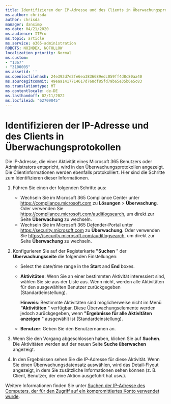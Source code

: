 ```yaml
---
title: Identifizieren der IP-Adresse und des Clients in Überwachungsprotokollen
ms.author: chrisda
author: chrisda
manager: dansimp
ms.date: 04/21/2020
ms.audience: ITPro
ms.topic: article
ms.service: o365-administration
ROBOTS: NOINDEX, NOFOLLOW
localization_priority: Normal
ms.custom:
- "1367"
- "3100005"
ms.assetid: ''
ms.openlocfilehash: 24e392d7e2fe6ea3836689edc059ff4d8c80aa40
ms.sourcegitcommit: 49eaa1417714617d768df85fd79b65e35b6e5c83
ms.translationtype: MT
ms.contentlocale: de-DE
ms.lasthandoff: 02/11/2022
ms.locfileid: "62709045"
---
```

# <a name="identify-ip-address-and-client-in-audit-logs"></a>Identifizieren der IP-Adresse und des Clients in Überwachungsprotokollen

Die IP-Adresse, die einer Aktivität eines Microsoft 365 Benutzers oder Administrators entspricht, wird in den Überwachungsprotokollen angezeigt. Die Clientinformationen werden ebenfalls protokolliert. Hier sind die Schritte zum Identifizieren dieser Informationen.

1. Führen Sie einen der folgenden Schritte aus:
   - Wechseln Sie im Microsoft 365 Compliance Center unter <https://compliance.microsoft.com> zu **Lösungen** \> **Überwachung**. Oder verwenden Sie <https://compliance.microsoft.com/auditlogsearch>, um direkt zur Seite **Überwachung** zu wechseln.
   - Wechseln Sie im Microsoft 365 Defender-Portal unter <https://security.microsoft.com> zu **Überwachung**. Oder verwenden Sie <https://security.microsoft.com/auditlogsearch>, um direkt zur Seite **Überwachung** zu wechseln.

2. Konfigurieren Sie auf der Registerkarte **"Suchen** " der **Überwachungsseite** die folgenden Einstellungen:
   - Select the date/time range in the **Start** and **End** boxes.
   - **Aktivitäten**: Wenn Sie an einer bestimmten Aktivität interessiert sind, wählen Sie sie aus der Liste aus. Wenn nicht, werden alle Aktivitäten für den ausgewählten Benutzer zurückgegeben (Standardeinstellung).

     **Hinweis**: Bestimmte Aktivitäten sind möglicherweise nicht im Menü **"Aktivitäten** " verfügbar. Diese Überwachungselemente werden jedoch zurückgegeben, wenn **"Ergebnisse für alle Aktivitäten anzeigen** " ausgewählt ist (Standardeinstellung).

   - **Benutzer**: Geben Sie den Benutzernamen an.

3. Wenn Sie den Vorgang abgeschlossen haben, klicken Sie auf **Suchen**. Die Aktivitäten werden auf der neuen Seite **Suche überwachen** angezeigt.

4. In den Ergebnissen sehen Sie die IP-Adresse für diese Aktivität. Wenn Sie einen Überwachungsdatensatz auswählen, wird das Detail-Flyout angezeigt, in dem Sie zusätzliche Informationen sehen können (z. B. Client, Benutzer, der eine Aktion ausgeführt hat usw.).

Weitere Informationen finden Sie unter [Suchen der IP-Adresse des Computers, der für den Zugriff auf ein kompromittiertes Konto verwendet wurde](https://docs.microsoft.com/microsoft-365/compliance/auditing-troubleshooting-scenarios#find-the-ip-address-of-the-computer-used-to-access-a-compromised-account).
